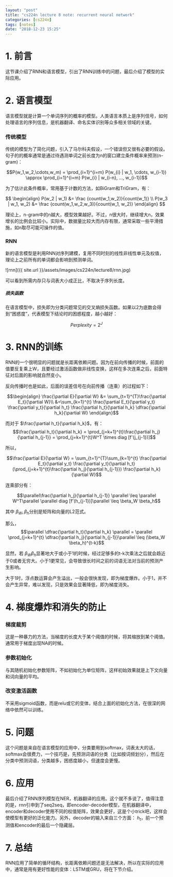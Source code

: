 ```yaml
---
layout: "post"
title: "cs224n lecture 8 note: recurrent neural network"
categories: [cs224n]
tags: [notes]
date: "2018-12-23 15:25"
---
```

# 1. 前言

这节课介绍了RNN和语言模型，引出了RNN训练中的问题，最后介绍了模型的实际应用。

# 2. 语言模型

语言模型就是计算一个单词序列的概率的模型。人类语言本质上是序列信号，如何处理语言的序列信息，是机器翻译、命名实体识别等众多相关领域的关键。

### 传统模型

传统的模型为了简化问题，引入了马尔科夫假设，一个错误但又很有必要的假设。句子的的概率通常是通过待遇测单词之前长度为n的窗口建立条件概率来预测(n-gram)：

$$P(w_1,w_2,\cdots,w_m) = \prod_{i=1}^{i=m} P(w_{i} | w_1, \cdots, w_{i-1}) \approx \prod_{i=1}^{i=m} P(w_{i} | w_{i-n}, …, w_{i-1})$$

为了估计此条件概率，常用基于计数的方法，如BiGram和TriGram，有：

$$
\begin{align}
	P(w_2 | w_1) &= \frac {count(w_1,w_2)}{count(w_1)} \\
	P(w_3 | w_1, w_2) &= \frac {count(w_1,w_2,w_3)}{count(w_1, w_2)}
\end{align}
$$

理论上，n-gram中的n越大，模型效果越好。不过，n很大时，继续增大n，效果增长的比例会比较小。实际中，数据量比较大而内存有限，通常采取一些平滑措施，如n取尽可能可操作的值。

### RNN

新的语言模型是利用RNN对序列建模，复用不同时刻的线性非线性单元及权值，理论上之前所有的单词都会影响到预测单词。

![rnn]({{ site.url }}/assets/images/cs224n/lecture8/rnn.jpg)

可以看到所需内存只与词表大小成正比，不取决于序列长度。

##### 损失函数
在语言模型中，损失即为分类问题常见的交叉熵损失函数。如果以2为底数会得到“困惑度”，代表模型下结论时的困惑程度，越小越好：


$$Perplexity = 2^J$$

# 3. RNN的训练

RNN的一个很明显的问题就是长距离依赖问题。因为在前向传播的时候，前面的值要反复乘上W，且要经过激活函数做非线性变换，这样在多次连乘之后，前面特征对后面的影响就自然变小。

反向传播时也是如此，后面的误差信号在向前传播（连乘）的过程如下：

$$\begin{align}
\frac{\partial E}{\partial W} &= \sum_{t=1}^{T}\frac{\partial E_t}{\partial W}\\
&=\sum_{k=1}^{t} \frac{\partial E_t}{\partial y_t} \frac{\partial y_t}{\partial h_t} \frac{\partial h_t}{\partial h_k} \dfrac{\partial h_k}{\partial W}
\end{align}$$

而对于 $\frac{\partial h_t}{\partial h_k}$，有：
$$\frac{\partial h_t}{\partial h_k} = \prod_{j=k+1}^{t}\frac{\partial h_j}{\partial h_{j-1}} = \prod_{j=k+1}^{t}W^T \times diag [f'(j_{j-1})]$$

所以，

$$\frac{\partial E}{\partial W} = \sum_{t=1}^{T}\sum_{k=1}^{t} \frac{\partial E_t}{\partial y_t} \frac{\partial y_t}{\partial h_t} (\prod_{j=k+1}^{t}\frac{\partial h_j}{\partial h_{j-1}}) \frac{\partial h_k}{\partial W}$$

连乘部分有：

$$\parallel\frac{\partial h_j}{\partial h_{j-1}} \parallel \leq \parallel W^T\parallel  \parallel diag [f'(h_{j-1})]\parallel \leq \beta_W \beta_h$$

其中 $\beta_W, \beta_h$分别是矩阵和向量的L2范式。

那么，
$$\parallel \dfrac{\partial h_t}{\partial h_k} \parallel = \parallel \prod_{j=k+1}^{t} \dfrac{\partial h_j}{\partial h_{j-1}}\parallel \leq (\beta_W \beta_h)^{t-k}$$

显然，若 $\beta_W\beta_h$显著地大于或小于1的时候，经过足够多的t-k次乘法之后就会趋近于0或者无穷大。小于1更常见，会导致很长时间之前的词语无法对当前的预测产生影响。

大于1时，浮点数运算会产生溢出，一般会很快发现，即为梯度爆炸。小于1，并不会产生异常，难以发现，只是效果会显著降低，即为梯度消失。

# 4. 梯度爆炸和消失的防止

### 梯度裁剪

这是一种暴力的方法，当梯度的长度大于某个阈值的时候，将其缩放到某个阈值。通常用于梯度出现NA的时候。

### 参数初始化

与其随机初始化参数矩阵，不如初始化为单位矩阵，这样初始效果就是上下文向量和词向量的平均。

### 改变激活函数

不采用sigmoid函数，而是relu或它的变体，结合上面的初始化方法，在很深的网络中依然可以训练。

# 5. 问题

这个问题是来自在语言模型的应用中，分类要用到softmax，词表太大的话，softmax会很费力，一个技巧是，先预测词语的分类（比如按词频划分），然后在分类中预测词语，分类越多，困惑度越小，但速度会更慢。

# 6. 应用

最后介绍了RNN序列模型在NER，机器翻译的应用。这个就不多说了，值得注意的是，rnn引申到了seq2seq，即encoder-decoder模型，在机器翻译中，encoder和decoder使用不同的权值矩阵，效果会更好，这是个小trick吧，这样会使模型有更好的泛化能力。另外，decoder的输入来自三个方面： $h_t$，前一个预测值和encoder的最后一个隐藏层。

# 7. 总结
RNN应用了简单的循环结构，长距离依赖问题还是无法解决，所以在实际的应用中，通常是用有更好性能的变体：LSTM或GRU，将在下节介绍。
